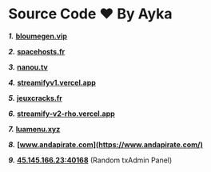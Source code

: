 # Source Code ♥️ By Ayka

***1.*** **[bloumegen.vip](https://bloumegen.vip/)**

***2.*** **[spacehosts.fr](https://spacehosts.fr/)**

***3.*** **[nanou.tv](https://nanou.tv/)**

***4.*** **[streamifyv1.vercel.app](https://streamifyv1.vercel.app/)**

***5.*** **[jeuxcracks.fr](https://jeuxcracks.fr/)**

***6.*** **[streamify-v2-rho.vercel.app](https://streamify-v2-rho.vercel.app/)**

***7.*** **[luamenu.xyz](https://luamenu.xyz/)**

***8.*** **[www.andapirate.com](https://www.andapirate.com/)**

***9.*** **[45.145.166.23:40168](http://45.145.166.23:40168/)** (Random txAdmin Panel)
